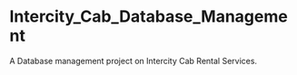 # Intercity_Cab_Database_Management 
A Database management project on Intercity Cab Rental Services.

